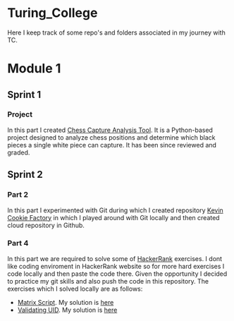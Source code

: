 # Turing_College

Here I keep track of some repo's and folders associated in my journey with TC.

# Module 1 

## Sprint 1

### Project
In this part I created [Chess Capture Analysis Tool](https://github.com/justsvykas/Turing_College/tree/main/module_1/sprint_1/part_6/project). It is a Python-based project designed to analyze chess positions and determine which black pieces a single white piece can capture. It has been since reviewed and graded.

## Sprint 2

### Part 2
In this part I experimented with Git during which I created repository [Kevin Cookie Factory](https://github.com/justsvykas/KevinCookieCompany) in which I played around with Git locally and then created cloud repository in Github.

### Part 4
In this part we are required to solve some of [HackerRank](https://www.hackerrank.com/) exercises. I dont like coding enviroment in HackerRank website so for more hard exercises I code locally and then paste the code there. Given the opportunity I decided to practice my git skills and also push the code in this repository. The exercises which I solved locally are as follows:

- [Matrix Script](https://www.hackerrank.com/challenges/matrix-script/problem). My solution is [here](https://github.com/justsvykas/Turing_College/tree/main/module_1/sprint_2/part_4/matrix_script)
- [Validating UID](https://www.hackerrank.com/challenges/validating-uid/problem). My solution is [here](https://github.com/justsvykas/Turing_College/tree/main/module_1/sprint_2/part_4/validating_UID)
